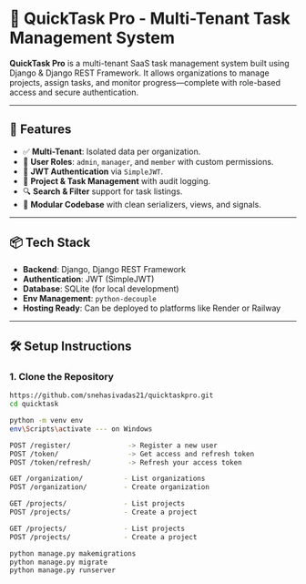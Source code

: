 # 🚀 QuickTask Pro - Multi-Tenant Task Management System

**QuickTask Pro** is a multi-tenant SaaS task management system built using Django & Django REST Framework. 
It allows organizations to manage projects, assign tasks, and monitor progress—complete with role-based access and secure authentication.

---

## 🧩 Features

- ✅ **Multi-Tenant**: Isolated data per organization.
- 👤 **User Roles**: `admin`, `manager`, and `member` with custom permissions.
- 🔐 **JWT Authentication** via `SimpleJWT`.
- 📁 **Project & Task Management** with audit logging.
- 🔍 **Search & Filter** support for task listings.
- 🧪 **Modular Codebase** with clean serializers, views, and signals.

---

## 📦 Tech Stack

- **Backend**: Django, Django REST Framework
- **Authentication**: JWT (SimpleJWT)
- **Database**: SQLite (for local development)
- **Env Management**: `python-decouple`
- **Hosting Ready**: Can be deployed to platforms like Render or Railway

---

## 🛠️ Setup Instructions

### 1. Clone the Repository

```bash
https://github.com/snehasivadas21/quicktaskpro.git
cd quicktask

python -m venv env
env\Scripts\activate --- on Windows

POST /register/              -> Register a new user
POST /token/                 -> Get access and refresh token
POST /token/refresh/         -> Refresh your access token

GET /organization/          - List organizations
POST /organization/         - Create organization

GET /projects/              - List projects
POST /projects/             - Create a project

GET /projects/              - List projects
POST /projects/             - Create a project

python manage.py makemigrations
python manage.py migrate
python manage.py runserver


